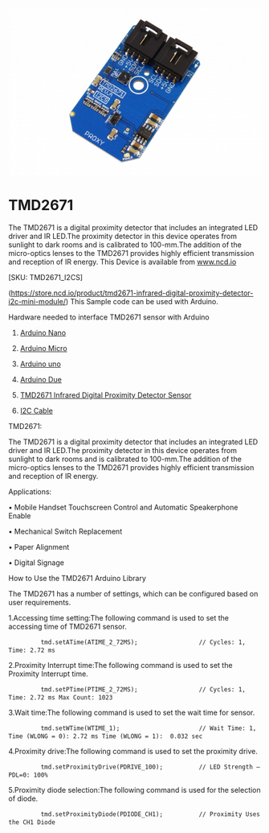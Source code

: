 [![TMD2671](TMD2671_I2C.png)](https://store.ncd.io/product/tmd2671-infrared-digital-proximity-detector-i2c-mini-module/)

# TMD2671

The TMD2671 is a digital proximity detector that includes an integrated LED driver and IR LED.The proximity detector in this device operates from sunlight to dark rooms and is calibrated to 100-mm.The addition of the micro-optics lenses to the TMD2671 provides highly efficient transmission and reception of IR energy.
This Device is available from www.ncd.io 

[SKU: TMD2671_I2CS]

(https://store.ncd.io/product/tmd2671-infrared-digital-proximity-detector-i2c-mini-module/)
This Sample code can be used with Arduino.

Hardware needed to interface TMD2671 sensor with Arduino

1. <a href="https://store.ncd.io/product/i2c-shield-for-arduino-nano/">Arduino Nano</a>

2. <a href="https://store.ncd.io/product/i2c-shield-for-arduino-micro-with-i2c-expansion-port/">Arduino Micro</a>

3. <a href="https://store.ncd.io/product/i2c-shield-for-arduino-uno/">Arduino uno</a>

4. <a href="https://store.ncd.io/product/dual-i2c-shield-for-arduino-due-with-modular-communications-interface/">Arduino Due</a>

5. <a href="https://store.ncd.io/product/tmd2671-infrared-digital-proximity-detector-i2c-mini-module/">TMD2671 Infrared Digital Proximity Detector Sensor</a>

6. <a href="https://store.ncd.io/product/i%C2%B2c-cable/">I2C Cable</a>

TMD2671:

The TMD2671 is a digital proximity detector that includes an integrated LED driver and IR LED.The proximity detector in this device operates from sunlight to dark rooms and is calibrated to 100-mm.The addition of the micro-optics lenses to the TMD2671 provides highly efficient transmission and reception of IR energy.

Applications:

• Mobile Handset Touchscreen Control and Automatic Speakerphone Enable

• Mechanical Switch Replacement

• Paper Alignment

• Digital Signage

How to Use the TMD2671 Arduino Library

The TMD2671 has a number of settings, which can be configured based on user requirements.
          
1.Accessing time setting:The following command is used to set the accessing time of TMD2671 sensor.

             tmd.setATime(ATIME_2_72MS);                 // Cycles: 1, Time: 2.72 ms
         
 2.Proximity Interrupt time:The following command is used to set the Proximity Interrupt time.
 
             tmd.setPTime(PTIME_2_72MS);                 // Cycles: 1, Time: 2.72 ms Max Count: 1023
            
3.Wait time:The following command is used to set the wait time for sensor.

             tmd.setWTime(WTIME_1);                      // Wait Time: 1, Time (WLONG = 0): 2.72 ms Time (WLONG = 1):  0.032 sec
           
4.Proximity drive:The following command is used to set the proximity drive.

             tmd.setProximityDrive(PDRIVE_100);          // LED Strength – PDL=0: 100%
           
5.Proximity diode selection:The following command is used for the selection of diode.             
           
             tmd.setProximityDiode(PDIODE_CH1);          // Proximity Uses the CH1 Diode
             
